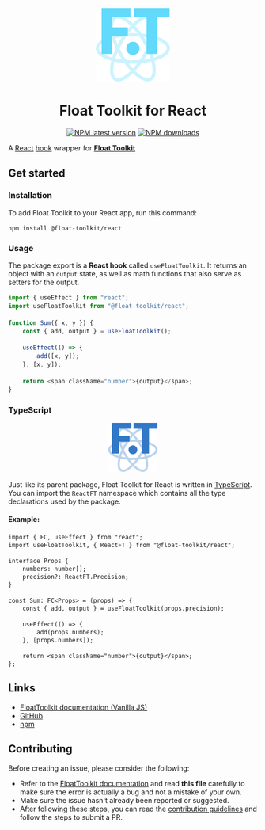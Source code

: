 <div align="center" style="margin-bottom: 0.5rem">
	<img src="https://raw.githubusercontent.com/float-toolkit/react/HEAD/media/ftreact.svg" width="150" />
</div>

<div align="center">

# Float Toolkit for React

[![NPM latest version](https://img.shields.io/npm/v/@float-toolkit/react?label=version&logo=npm)](https://www.npmjs.com/package/@float-toolkit/react)
[![NPM downloads](https://img.shields.io/npm/dt/@float-toolkit/react?logo=npm)](https://www.npmjs.com/package/@float-toolkit/react)

</div>

A [React](https://reactjs.org/) [hook](https://reactjs.org/docs/hooks-intro.html) wrapper for [**Float Toolkit**](https://float-toolkit.web.app/)

## Get started

### Installation

To add Float Toolkit to your React app, run this command:

```sh-session
npm install @float-toolkit/react
```

### Usage

The package export is a **React hook** called `useFloatToolkit`. It returns an object with an `output` state, as well as math functions that also serve as setters for the output.

```js
import { useEffect } from "react";
import useFloatToolkit from "@float-toolkit/react";

function Sum({ x, y }) {
	const { add, output } = useFloatToolkit();

	useEffect(() => {
		add([x, y]);
	}, [x, y]);

	return <span className="number">{output}</span>;
}
```

### TypeScript

<div align="center" style="margin: 0.5rem 0">
	<img src="https://raw.githubusercontent.com/float-toolkit/react/HEAD/media/tsftreact.svg" width="100" />
</div>

Just like its parent package, Float Toolkit for React is written in [TypeScript](https://www.typescriptlang.org/). You can import the `ReactFT` namespace which contains all the type declarations used by the package.

#### Example:

```tsx
import { FC, useEffect } from "react";
import useFloatToolkit, { ReactFT } from "@float-toolkit/react";

interface Props {
	numbers: number[];
	precision?: ReactFT.Precision;
}

const Sum: FC<Props> = (props) => {
	const { add, output } = useFloatToolkit(props.precision);

	useEffect(() => {
		add(props.numbers);
	}, [props.numbers]);

	return <span className="number">{output}</span>;
};
```

## Links

-   [FloatToolkit documentation (Vanilla JS)](https://float-toolkit.web.app/)
-   [GitHub](https://github.com/float-toolkit/react)
-   [npm](https://www.npmjs.com/package/@float-toolkit/react)

## Contributing

Before creating an issue, please consider the following:

-   Refer to the [FloatToolkit documentation](https://float-toolkit.web.app/) and read **this file** carefully to make sure the error is actually a bug and not a mistake of your own.
-   Make sure the issue hasn't already been reported or suggested.
-   After following these steps, you can read the [contribution guidelines](https://github.com/float-toolkit/react/blob/master/.github/CONTRIBUTING.md) and follow the steps to submit a PR.
